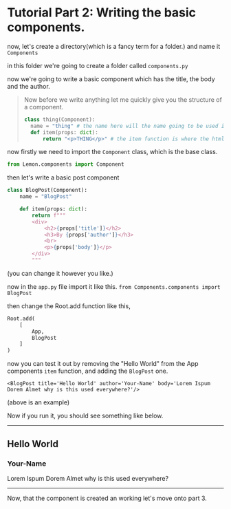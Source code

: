 # Tutorial Part 2: Writing the basic components.

now, let's create a directory(which is a fancy term for a folder.) and name it `Components`

in this folder we're going to create a folder called `components.py`

now we're going to write a basic component which has the title, the body and the author.

> Now before we write anything let me quickly give you the structure of a component.
> ```python
> class thing(Component):
>   name = "thing" # the name here will the name going to be used in `root.render()`
>   def item(props: dict):
>       return "<p>THING</p>" # the item function is where the html code is presented.
> ```

now firstly we need to import the `Component` class, which is the base class.
```python
from Lemon.components import Component
```

then let's write a basic post component

```python
class BlogPost(Component):
    name = "BlogPost"

    def item(props: dict):
        return f"""
        <div>
            <h2>{props['title']}</h2>
            <h3>By {props['author']}</h3>
            <br>
            <p>{props['body']}</p>
        </div>
        """
```

(you can change it however you like.)

now in the `app.py` file import it like this.
`from Components.components import BlogPost`

then change the Root.add function like this,

```python
Root.add(
    [
        App,
        BlogPost
    ]
)
```

now you can test it out by removing the "Hello World" from the App components `item` function, and adding the `BlogPost` one.

`<BlogPost title='Hello World' author='Your-Name' body='Lorem Ispum Dorem Almet why is this used everywhere?'/>`

(above is an example)

Now if you run it, you should see something like below.

-----------------------------

## Hello World
### Your-Name
Lorem Ispum Dorem Almet why is this used everywhere?

-----------------------------

Now, that the component is created an working let's move onto part 3.
